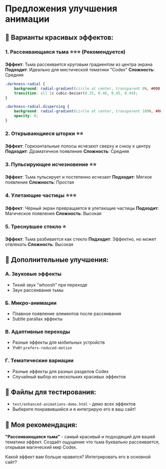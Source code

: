 # Предложения улучшения анимации

## 🎨 **Варианты красивых эффектов:**

### 1. **Рассеивающаяся тьма** ⭐⭐⭐ (Рекомендуется)
**Эффект**: Тьма рассеивается круговым градиентом из центра экрана
**Подходит**: Идеально для мистической тематики "Codex"
**Сложность**: Средняя

```css
.darkness-radial {
    background: radial-gradient(circle at center, transparent 0%, #000 30%);
    transition: all 2s cubic-bezier(0.25, 0.46, 0.45, 0.94);
}

.darkness-radial.dispersing {
    background: radial-gradient(circle at center, transparent 100%, #000 100%);
    opacity: 0;
}
```

### 2. **Открывающиеся шторки** ⭐⭐
**Эффект**: Горизонтальные полосы исчезают сверху и снизу к центру
**Подходит**: Драматичное появление
**Сложность**: Средняя

### 3. **Пульсирующее исчезновение** ⭐⭐
**Эффект**: Тьма пульсирует и постепенно исчезает
**Подходит**: Мягкое появление
**Сложность**: Простая

### 4. **Улетающие частицы** ⭐⭐⭐
**Эффект**: Чёрный экран превращается в улетающие частицы
**Подходит**: Магическое появление
**Сложность**: Высокая

### 5. **Треснувшее стекло** ⭐
**Эффект**: Тьма разбивается как стекло
**Подходит**: Эффектно, но может отвлекать
**Сложность**: Высокая

## 🚀 **Дополнительные улучшения:**

### **А. Звуковые эффекты**
- Тихий звук "whoosh" при переходе
- Звук рассеивания тьмы

### **Б. Микро-анимации**
- Плавное появление элементов после рассеивания
- Subtle parallax эффекты

### **В. Адаптивные переходы**
- Разные эффекты для мобильных устройств
- Учёт `prefers-reduced-motion`

### **Г. Тематические вариации**
- Разные эффекты для разных разделов Codex
- Случайный выбор из нескольких красивых эффектов

## 📁 **Файлы для тестирования:**
- `test/enhanced-animations-demo.html` - демо всех эффектов
- Выберите понравившийся и я интегрирую его в ваш сайт!

## 🎯 **Моя рекомендация:**
**"Рассеивающаяся тьма"** - самый красивый и подходящий для вашей тематики эффект. Создаёт ощущение что тьма буквально рассеивается, открывая магический мир Codex.

Какой эффект вам больше нравится? Интегрировать его в основной сайт?